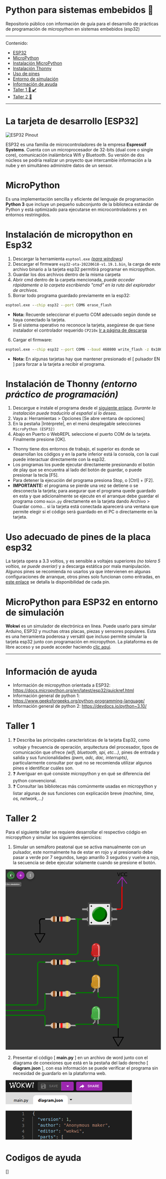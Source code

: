 # Python para sistemas embebidos :snake:
Repositorio público con información de guía para el desarrollo de prácticas de programación de micropython en sistemas embebidos (esp32)

---

Contenido:

- [ESP32](#la-tarjeta-de-desarrollo-esp32)
- [MicroPython](#micropython)
- [Instalación MicroPython](#instalación-de-micropython-en-esp32)
- [Instalación Thonny](#instalación-de-thonny-entorno-práctico-de-programación)
- [Uso de pines](#uso-adecuado-de-pines-de-la-placa-esp32)
- [Entorno de simulación](#micropython-para-esp32-en-entorno-de-simulación)
- [Información de ayuda](#información-de-ayuda)
- [Taller 1 :page_facing_up: :heavy_check_mark:](#taller-1)
- [Taller 2 :page_facing_up:](#taller-2)

---

# La tarjeta de desarrollo [ESP32]
![ESP32 Pinout](https://4cc2f608-a-e6add100-s-sites.googlegroups.com/a/astro.unam.mx/oan_mantenimiento/sbc/esp32/ESP32-Pinout.jpg?attachauth=ANoY7cpKJQvl5Gh0RuLbnbABFOUnOTHbB4Ce3Um5mrP_wwhcx6hrRtv0l-33Of9o1wQWPjbEF8mllIe13A1BuV9xsn2eQi0QKKcOswoDlZ7eusmB92eSwPI4znLhVBKXKNrfxsaIcYjvj24064-I1F2UAYtcK7Xuja4kYeFBopWcfTXG151FYyiQ7yxN_8HqGlB3GD_2JXmaeMoP45NHrbapVi_TeEZmum58gBufjplluyqeQG_Xt6M%3D&attredirects=0)

ESP32 es una familia de microcontroladores de la empresa **Espressif Systems**. Cuenta con un microprocesador de 32-bits (dual core o single core), comunicación inalámbrica Wifi y Bluetooth. Su versión de dos núcleos se podría realizar un proyecto que intercambie información a la nube y en simultáneo administre datos de un sensor.

# MicroPython
Es una implementación sencilla y eficiente del lenguaje de programación **Python 3** que incluye un pequeño subconjunto de la biblioteca estándar de Python y está optimizado para ejecutarse en microcontroladores y en entornos restringidos.

# Instalación de micropython en Esp32

1. Descargar la herramienta `esptool.exe` _([para windows](https://dl.espressif.com/dl/esptool-2.3.1-windows.zip))_
2. Descargar el firmware `esp32-ota-20220618-v1.19.1.bin`, la carga de este archivo binario a la tarjeta esp32 permitirá programar en micropython.
3. Guardar los dos archivos dentro de la misma carpeta
4. Abrir cmd dentro de la carpeta mencionada, _puede acceder rápidamente a la carpeta escribiendo "cmd" en la ruta del explorador de archivos_.
5. Borrar todo programa guardado previamente en la esp32:
```cmd
esptool.exe --chip esp32 --port COM6 erase_flash
```
 - **Nota:** Recuerde seleccionar el puerto COM adecuado según donde se haya conectado la tarjeta.
 - Si el sistema operativo no reconoce la tarjeta, asegúrese de que tiene instalador el controlador requerido `CP210x` [Ir a página de descarga](https://www.silabs.com/developers/usb-to-uart-bridge-vcp-drivers?tab=downloads)
6. Cargar el firmware:
```cmd
esptool.exe --chip esp32 --port COM6 --baud 460800 write_flash -z 0x1000 esp32-ota-20220618-v1.19.1.bin
```
 - **Nota:** En algunas tarjetas hay que mantener presionado el [ pulsador EN ] para forzar a la tarjeta a recibir el programa.
 
 # Instalación de Thonny _(entorno práctico de programación)_
 
 1. Descargue e instale el programa desde el [siguiente enlace](https://thonny.org/). _Durante la instalación puede traducirlo al español si lo desea_.
 2. Vaya a: Herramientas > Opciones [Se abre ventana de opciones]
 3. En la pestaña |Intérprete|, en el menú desplegable selecciones `MicroPython (ESP32)`
 4. Abajo en Puerto o WebREPL seleccione el puerto COM de la tarjeta. Finalmente presione [OK].
 
 - Thonny tiene dos entornos de trabajo, el superior es donde se desarrollan los códigos y en la parte inferior está la consola, con la cual puede interactuar directamente con la esp32.
 - Los programas los puede ejecutar directamente presionando el botón de play que se encuentra al lado del botón de guardar, o puede presionar la tecla [F5].
 - Para detener la ejecución del programa presiona Stop, o [Ctrl] + [F2].
 - **IMPORTANTE:** el programa se pierde una vez se detiene o se desconecta la tarjeta; para asegurar que el programa quede guardado en esta y que adicionalmente se ejecute en el arranque debe guardar el programa como `main.py` directamente en la tarjeta dando Archivo > Guardar como... si la tarjeta está conectada aparecerá una ventana que permite elegir si el código será guardado en el PC o directamente en la tarjeta.
 
 # Uso adecuado de pines de la placa esp32
 
 La tarjeta opera a 3.3 voltios, y es sensible a voltajes superiores _(no tolera 5 voltios, se puede averiar)_ y a descarga estática por mala manipulación.
 Algunos pines se recomienda no usarlos ya que intervienen en algunas configuraciones de arranque, otros pines solo funcionan como entradas, en [este enlace](https://randomnerdtutorials.com/esp32-pinout-reference-gpios/) se detalla la disponibilidad de cada pin.
 
 # MicroPython para ESP32 en entorno de simulación
 
 **Wokwi** es un simulador de electrónica en línea. Puede usarlo para simular Arduino, ESP32 y muchas otras placas, piezas y sensores populares. Esta es una herramienta poderosa y versátil que incluso permite simular la tarjeta esp32 junto con programación en micropython.
 La plataforma es de libre acceso y se puede acceder haciendo [clic aquí](https://wokwi.com/projects/new/micropython-esp32).
 
 ---
 
 # Información de ayuda
 
 - Información de micropython orientada a ESP32: https://docs.micropython.org/en/latest/esp32/quickref.html
 - Información general de python 1: https://www.geeksforgeeks.org/python-programming-language/
 - Información general de python 2: https://devdocs.io/python~3.10/
 
 # Taller 1

1. :question: Describa las principales características de la tarjeta Esp32, como voltaje y frecuencia de operación, arquitectura del procesador, tipos de comunicación que ofrece _(wifi, bluetooth, spi, etc...)_, pines de entrada y salida y sus funcionalidades _(pwm, adc, dac, interrupts)_, particularmente consultar por qué no se recomienda utilizar algunos pines  e identificar cuáles son.
2. :question: Averiguar en qué consiste micropython y en qué se diferencia del python convencional.
3. :question: Consultar las bibliotecas más comúnmente usadas en micropython y listar algunas de sus funciones con explicación breve _(machine, time, os, network,...)_

# Taller 2

Para el siguiente taller se requiere desarrollar el respectivo códgio en micropython y simular los siguientes ejercicios:

1. Simular un semáforo peatonal que se activa manualmente con un pulsador, este normalmente ha de estar en rojo y al presionarlo debe pasar a verde por 7 segundos, luego amarillo 3 segudos y vuelve a rojo, la secuencia se debe ejecutar solamente cuando se presione el botón.

![Simulacion ejercicio1](imgs/Ejer1.gif)

2. Presentar el código [ **main.py** ] en un archivo de word junto con el diagrama de conexiones que está en la pestaña del lado derecho [ **diagram.json** ], con esa información se puede verificar el programa sin necesidad de guardarlo en la plataforma web.

![Pestañas codigos](imgs/Ejer1_tabs.png)

# Codigos de ayuda

[]